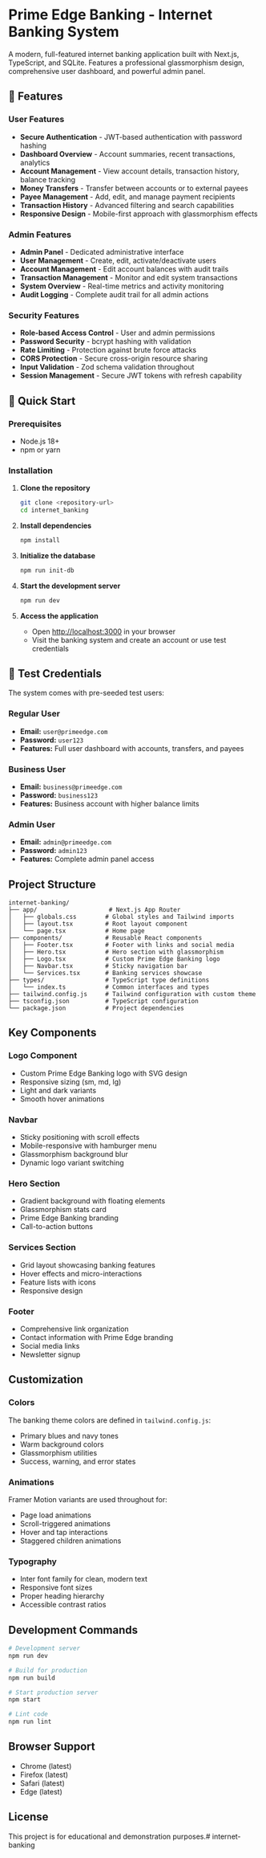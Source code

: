 # Prime Edge Banking - Internet Banking System

A modern, full-featured internet banking application built with Next.js, TypeScript, and SQLite. Features a professional glassmorphism design, comprehensive user dashboard, and powerful admin panel.

## 🌟 Features

### User Features
- **Secure Authentication** - JWT-based authentication with password hashing
- **Dashboard Overview** - Account summaries, recent transactions, analytics
- **Account Management** - View account details, transaction history, balance tracking
- **Money Transfers** - Transfer between accounts or to external payees
- **Payee Management** - Add, edit, and manage payment recipients
- **Transaction History** - Advanced filtering and search capabilities
- **Responsive Design** - Mobile-first approach with glassmorphism effects

### Admin Features
- **Admin Panel** - Dedicated administrative interface
- **User Management** - Create, edit, activate/deactivate users
- **Account Management** - Edit account balances with audit trails
- **Transaction Management** - Monitor and edit system transactions
- **System Overview** - Real-time metrics and activity monitoring
- **Audit Logging** - Complete audit trail for all admin actions

### Security Features
- **Role-based Access Control** - User and admin permissions
- **Password Security** - bcrypt hashing with validation
- **Rate Limiting** - Protection against brute force attacks
- **CORS Protection** - Secure cross-origin resource sharing
- **Input Validation** - Zod schema validation throughout
- **Session Management** - Secure JWT tokens with refresh capability

## 🚀 Quick Start

### Prerequisites
- Node.js 18+ 
- npm or yarn

### Installation

1. **Clone the repository**
   ```bash
   git clone <repository-url>
   cd internet_banking
   ```

2. **Install dependencies**
   ```bash
   npm install
   ```

3. **Initialize the database**
   ```bash
   npm run init-db
   ```

4. **Start the development server**
   ```bash
   npm run dev
   ```

5. **Access the application**
   - Open [http://localhost:3000](http://localhost:3000) in your browser
   - Visit the banking system and create an account or use test credentials

## 🔐 Test Credentials

The system comes with pre-seeded test users:

### Regular User
- **Email:** `user@primeedge.com`
- **Password:** `user123`
- **Features:** Full user dashboard with accounts, transfers, and payees

### Business User  
- **Email:** `business@primeedge.com`
- **Password:** `business123`
- **Features:** Business account with higher balance limits

### Admin User
- **Email:** `admin@primeedge.com`
- **Password:** `admin123`
- **Features:** Complete admin panel access

## Project Structure

```
internet-banking/
├── app/                    # Next.js App Router
│   ├── globals.css        # Global styles and Tailwind imports
│   ├── layout.tsx         # Root layout component
│   └── page.tsx           # Home page
├── components/            # Reusable React components
│   ├── Footer.tsx         # Footer with links and social media
│   ├── Hero.tsx           # Hero section with glassmorphism
│   ├── Logo.tsx           # Custom Prime Edge Banking logo
│   ├── Navbar.tsx         # Sticky navigation bar
│   └── Services.tsx       # Banking services showcase
├── types/                 # TypeScript type definitions
│   └── index.ts           # Common interfaces and types
├── tailwind.config.js     # Tailwind configuration with custom theme
├── tsconfig.json          # TypeScript configuration
└── package.json           # Project dependencies
```

## Key Components

### Logo Component
- Custom Prime Edge Banking logo with SVG design
- Responsive sizing (sm, md, lg)
- Light and dark variants
- Smooth hover animations

### Navbar
- Sticky positioning with scroll effects
- Mobile-responsive with hamburger menu
- Glassmorphism background blur
- Dynamic logo variant switching

### Hero Section
- Gradient background with floating elements
- Glassmorphism stats card
- Prime Edge Banking branding
- Call-to-action buttons

### Services Section
- Grid layout showcasing banking features
- Hover effects and micro-interactions
- Feature lists with icons
- Responsive design

### Footer
- Comprehensive link organization
- Contact information with Prime Edge branding
- Social media links
- Newsletter signup

## Customization

### Colors
The banking theme colors are defined in `tailwind.config.js`:
- Primary blues and navy tones
- Warm background colors
- Glassmorphism utilities
- Success, warning, and error states

### Animations
Framer Motion variants are used throughout for:
- Page load animations
- Scroll-triggered animations
- Hover and tap interactions
- Staggered children animations

### Typography
- Inter font family for clean, modern text
- Responsive font sizes
- Proper heading hierarchy
- Accessible contrast ratios

## Development Commands

```bash
# Development server
npm run dev

# Build for production
npm run build

# Start production server
npm start

# Lint code
npm run lint
```

## Browser Support

- Chrome (latest)
- Firefox (latest)
- Safari (latest)
- Edge (latest)

## License

This project is for educational and demonstration purposes.# internet-banking
